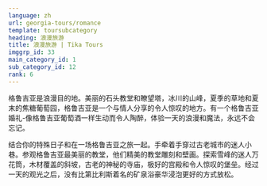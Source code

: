 ```yaml
---
language: zh
url: georgia-tours/romance
template: toursubcategory
heading: 浪漫旅游
title: 浪漫旅游 | Tika Tours
imggrp_id: 33
main_category_id: 1
sub_category_id: 12
rank: 6
---
```

<div class="row content-row"><!-- 1298 (2)-->
<div class="col-xs-12 col-sm-6 col-md-6"><!-- 1728 -->


格鲁吉亚是浪漫目的地。美丽的石头教堂和瞭望塔，冰川的山峰，夏季的草地和夏末的焦糖葡萄园，格鲁吉亚是一个与情人分享的令人惊叹的地方。有一个格鲁吉亚婚礼-像格鲁吉亚葡萄酒一样生动而令人陶醉，体验一天的浪漫和魔法，永远不会忘记。
</div>

<div class="col-xs-12 col-sm-6 col-md-6"><!-- 1729 -->

结合你的特殊日子和在一场格鲁吉亚之旅一起。手牵着手穿过古老城市的迷人小巷。参观格鲁吉亚最美丽的教堂，他们精美的教堂雕刻和壁画。探索雪峰的迷人万花筒，木材覆盖的斜坡，古老的神秘的寺庙，极好的宫殿和令人惊叹的堡垒。经过一天的观光之后，没有比第比利斯着名的矿泉浴豪华浸泡更好的方式放松。

</div>

</div>

